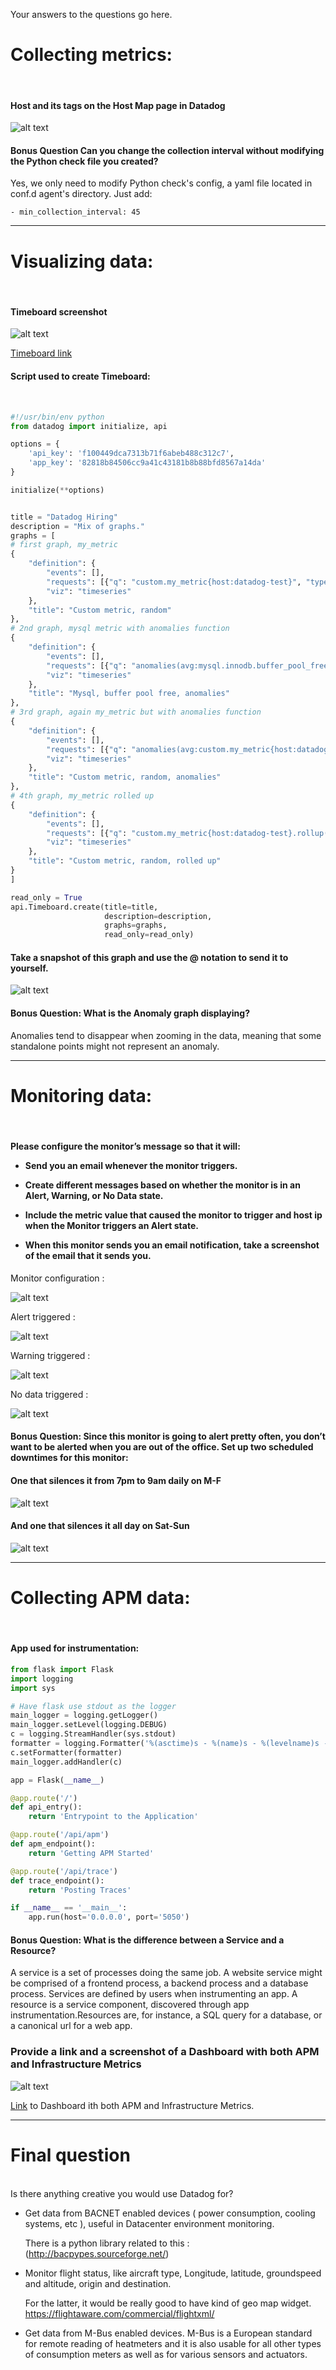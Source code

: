 Your answers to the questions go here.

<h1>Collecting metrics:</h1><br>

<h4>Host and its tags on the Host Map page in Datadog</h4>

![alt text](https://lh3.googleusercontent.com/gLfPsk9qtFoHbXBjhYvaCaRiTE8lttrL3FUYogAhoqHuGjBKTN51PbGlk4TpzyZdIdC440lEPb1u7yGju-QVARX-2jSxfnR4FkgmVoIwxTwHb_UuVpye-rl7C8x5HM2U0QgKfrBseYqu0sW7ANymBFoTIpZhQm__E7jH8mkNdkDYYcIR9zVHl6TNYZYro8zHbZQD5XyfVd3l2MrSmTwZxxNQTqwf9fEgk4cc1JJbNLeA7ciPL3KneVsd6L52N6nAjchWD301zO5ZnTnciRWV5bvdbnoU5ZD5xIqjE2GLHVubWmjw2SZzSnRxNc22lCl-RSjrbkVWS09nf6ldeLDovGte6vB3GKTm92Jc_-jPyJMQ-tzCJ3T9eWR2sB5ndso6Hf0Kbf1GB_x_7eFquxrxhWPjhOEsz6YvMz16GUFp27ZuTQB0wB0vd2TXwDzRBbF-DTiokcYBdToo39LRAveV1o4aU2Lelc5A7-4x7zLrlOqH4zJJafIKLbDRXWV-6EswPSPxvMmSh2NYArlqX0n0BUD1KaC8DGaR7lFJHRfyCir4dlDzPjFH7eE5UlbXP2KQ_wf2DcLyBcebdD4wL1FqCGC6OQj-z-_wUMvcA9eWUlxtlfkTkOnUp-5XIerOf4dwtFR9nS6U2FQmU38hPSCIKoqjF8QI0ekKDNyCMRfSAVAHzbkCiGeTZ7cv_nfuNm8W5Jq9muMENmcRsNMetA=w1514-h901-no-tmp.jpg "Host Map with tags screenshot")


<h4>Bonus Question Can you change the collection interval without modifying the Python check file you created?</h4>
Yes, we only need to modify Python check's config, a yaml file located in conf.d agent's directory. 
Just add:<br>

```- min_collection_interval: 45 ```

<hr>
<h1>Visualizing data:</h1><br>

<h4>Timeboard screenshot</h4>

![alt text](https://lh3.googleusercontent.com/dg2zXs4JOmt-2r_A26o3K4K14qc6jmuyttfm-y0vLuShHO24dF8EURuYHbc7Ppulg2EFqPQBwupkm3WHywI_hipa2rm9y9RFDAUBxBps2eptseFut3W3rZFgkh_7PNZyfoIzplJKH4C_cSv6gvVO6ePtfeRDdSNKoF7thRnNkIIZVBn_cLErxE3HjFmfZ8rHMxtQ_dV6fPvu1-YnecX_rUm6KK2HtQ6Pv250zZbI4fHp6e030pFTONI93XlVthTr55cYI2cKBGBcrXKq54vpQ39wyuJHN-lm7o6mqweu5klc-qMyCO4Oz1F08fX92LO3dnmB9psYxwYC-IPjKAfNqf3K_Trn2hUUkQt43AJPAalLWaxTNzFLgPTCLtr4tmy2KDyh9gvXwnktmWzFk3P13aYZPGyRXtvks5WhTJRiO5jnEQ5n5juIKCtjaEuEmvx3v47BbfOzLUYVtpcrA1pBrniDKgIwO2VnEjNroVLOFCefWwXCPsnogBVgf5fGHME-YQLBosHr1u-jd0nAUbOqIabRHgmpjPfWlEVQ1G3KN-SPAt4CKbUHstLBEJpbUkAFO9qgwnjCAHKeW7wCh0ZAwLLomU7UuJ75MGcKwYPPALF7KIJB3An-QYf-w89lQTFFsyIJfTvkxV0ksEb40Z7t900EPHQduwpq1HuXLIETrQoVrsw75O5nlBbhqEqG1Mnsw6JY3TMkchoUDe_1QA=w1761-h611-no-tmp.jpg "Timeboard screenshot")

[Timeboard link]()

<h4>Script used to create Timeboard:</h4><br>

```python
#!/usr/bin/env python
from datadog import initialize, api

options = {
    'api_key': 'f100449dca7313b71f6abeb488c312c7',
    'app_key': '82818b84506cc9a41c43181b8b88bfd8567a14da'
}

initialize(**options)


title = "Datadog Hiring"
description = "Mix of graphs."
graphs = [
# first graph, my_metric
{
    "definition": {
        "events": [],
        "requests": [{"q": "custom.my_metric{host:datadog-test}", "type": "area"}],
        "viz": "timeseries"
    },
    "title": "Custom metric, random"
},
# 2nd graph, mysql metric with anomalies function
{
    "definition": {
        "events": [],
        "requests": [{"q": "anomalies(avg:mysql.innodb.buffer_pool_free{host:datadog-test}, 'basic', 2)"}],
        "viz": "timeseries"
    },
    "title": "Mysql, buffer pool free, anomalies"
},
# 3rd graph, again my_metric but with anomalies function
{
    "definition": {
        "events": [],
        "requests": [{"q": "anomalies(avg:custom.my_metric{host:datadog-test}, 'basic', 2)"}],
        "viz": "timeseries"
    },
    "title": "Custom metric, random, anomalies"
},
# 4th graph, my_metric rolled up
{
    "definition": {
        "events": [],
        "requests": [{"q": "custom.my_metric{host:datadog-test}.rollup(avg,3600)"}],
        "viz": "timeseries"
    },
    "title": "Custom metric, random, rolled up"
}
]

read_only = True
api.Timeboard.create(title=title,
                     description=description,
                     graphs=graphs,
                     read_only=read_only)
```
<h4>Take a snapshot of this graph and use the @ notation to send it to yourself.</h4>

![alt text](https://lh3.googleusercontent.com/zeBznAXleciYlxginvEYTBWfxWNRbvSLGznk7fsoOizJTg0rqAYfH7xk-MnDnuHkg0DYa69uiyN0wAFokQY4gb6hpbKuQsltb0ZcY1mYbkiT4VkM-WpubKqP9GrtvjG2zdB7RHLGKCZJ1oeglDdLIS7qqn3jdm80Xk4sKaAxkZ18gk0tQw6qyvONf0zzTVIvX9crh0qoHDBoSSy3iJANNm5X8gHitlOB94F5zwlq0oAlii4dQtzYVCWXjvGKNaF-XejjsMGyFWHSrFUrSVzs3axAXZfn01MJMRvvvAB7wnmi19-a4KtpyKS72okjogHXzhJBzJ8BFx3MXsexKooyWYEfvD96QrTawvqxQpWUsQYxreXuKFZNYgVT8AIl2DfYSnuqoT-vC4T1YTaHEbYP6Gm5bpubqElSL8AbWGHi7xf3yDrNEbXf3TCEzTTcOzqvyA1M_mq_-FIQwZ3jt660Mw4gJusJU8IHBMsWpiGiZtVcz5Kz_eBGgSSh4Jpij_z04qYEieLgfUsqUq0DfJB8IvsMNT9kes2Sqe1pqSJHmOz4Hc9sNxmUsFg5agJn_jP6JxBj04Qa4Ja80Mrbl0XJi6csBJyezmjX3hF8YogD4a8MMRavZFtt1MV3ZOtbCLaWlA6_HyNCmWQceBT1R775bboCnBy1wme9MW-4oBsABeUs-eAREATztQj4wuOyC4eO6RuSmJvaf76N9yRW9g=w707-h583-no-tmp.jpg "my_metric 5 min timeframe")

<h4>Bonus Question: What is the Anomaly graph displaying?</h4>
Anomalies tend to disappear when zooming in the data, meaning that some standalone points might not represent an anomaly.

<hr>
<h1>Monitoring data:</h1><br>

<h4>Please configure the monitor’s message so that it will:

 - Send you an email whenever the monitor triggers.

 - Create different messages based on whether the monitor is in an Alert, Warning, or No Data state.

 - Include the metric value that caused the monitor to trigger and host ip when the Monitor triggers an Alert state.

 - When this monitor sends you an email notification, take a screenshot of the email that it sends you.</h4>
 
 Monitor configuration :
 
  ![alt text](https://lh3.googleusercontent.com/SM-zq1dvL95L9x6O_YUhb2iohcjEMc2hpaeHiLmfBWtxUO2-DUfA27E3PBl5qpk2rAeBijSHvy3Zk9KUi1We4QB8ERTmd4VaoWIya5EXS99fkymspPU11BxGtFc1kVSselsfLGdz5x22dywFocIidFrRo-KZTY8SfO4aSaoDPTbqTFA2hdfEmVqs1DvLPM_9lILpLTGd0MuXDYgk74nt6f1CDHrfwfx06fP_hF8RNUeJF4z84FiRxijNMUygOuPLfamHDhyXoi0EVQh2rv1qP1zZck5p8yvbbRlDxqfRT-hof00LZnGbHzraRM6BIY5RyLTLJGpGtYjJjPu_cEQb7BV7kKjhCrpeGhxwgyCo7vX1lmBjKW8smyOcfAnmpuNIMlF4KFiciBrIB_qYgMauhqgNvyetC3l7ZIESgrPK0wCltCO62bAouB2ez7wymoFYs1IDR0WUqkUnEmZ6P4gQ71mgJhZhOhaFpgCmBXCFwnV7bEwScP3mJt7cfZqDqx91Eq_GGKBHY_ge62dyP5FHyw1l0BCmmcaZ6MgSVV7-u0tqmJDIT9oiXz5jK4RUnugxWH94X13P8ZCKJyTIV4eyI2_9DCHJ6DdPrek_zpeh0Z2GIxgjAzaxmT4KYTU-vW62ALEr0azOCYJaxqkmytFZ3b4SEwxAqOmwyIWv8fKDJf4dRPiZZ0jZsuwlFZPx7wioLmrKaHOb9cBNQ9R_iA=w1748-h501-no-tmp.jpg "my_metric monitor alert configuration")
 
 Alert triggered :
 
   ![alt text](https://lh3.googleusercontent.com/Svyf9W725SWKb3KItUQkab3tw_cQTlGIqLPMp7EWX164eS8vqRFwaU58DrJcRuyRO4BypvtGqk9cHyPqEyk18O78_6cgY4uyH17YZU7uUSQ7J8IPa2kCxCAcKzcBbV-W3vSL4WYKV_9aCpNKiAnWVmN0r8ix7Q1_5_rQN0lkHCXB_P2eiRPkmH1oQmSqrs5iMu1-o4wzSfiUeBS0q-KYM_DiAcGWuS7l8fNRGv4joKUz4lV-RVz2sZdYc7Qz6mEY65M6bVneF9Btktpcuo3LIAw5n80hMczyuxrnPdGHeRoQtCq7PvoUeqbCm2yX_RqrKBktnwWQ3OoSjqm8P6avPs0UwO3GIVXYo4NyWk5Bu5NbNNyeLhv9u5_DKHkvMfLIMCDjTtGnMtb04e3ltu6sib_TnnvE2impFblqbqSF-2RD0btW5RNJPxKm8D_9WhxnUu7WS7keFN46dFaYrGB0-mt-4-PHfnstw2S53MJJiML7ooGpIPR5d8GQxkwPLNGOg9VNqaHGB7gvIZhpQXTd79BzDK2bBxPpAZGt0B9Ax1kMMJ6pwsTq-Iq8G8JusTFy00SV_dFau3xKS0sM85mjCuNexINGa3mUoAG0mzxfQvZbNn02oKFbSFBOUEkCpWjn4rgHKUl5taPAR6QICacEpkMPtpww7DcjzRElwMLVbKUiu-UDRCeIv0wWtzofRi0Isk9q0RFwRvbQwFZ_SQ=w709-h736-no-tmp.jpg "my_metric monitor alert triggered")
   
Warning triggered :

![alt text](https://lh3.googleusercontent.com/PChcxHZYYp9mmjtI9IXXxwMxmzctlVMriSDOltuZE2P4En0hlxxfTxN1rd9ssaO2CYtuCt3resKUcXUxMgZDRLlKFgE7XQ7_yxCiTD-30IU1cdldYGittcFNvadpmul5OodkPi7S3R27Fs2aJ6XavD_Cy53UzsZRmAhLWjuqv6yFpUoP8nsDd2Hill24SBXzAFhyb_8MPjO31ZvI2sbJRw3PZ4pGYbZoAys9Qvw3zbBsO6FJfuMDzEXH-OFVdJxPsAQrnKDuB-qzHNwUgOUWXHdpzQTDKKR7U3Hs8GTtotdIdhxVuxDKCc_3dfc-RYYVD9Bop00ZgBr22jsz4EQVJhWukRWdRh8M29Jvz5M6MPix_dyc5dwiR-43YClj5GIM2UBUfgY2m6N_7VuMV2d_8z5WmR55f7dWNxYACC1HAVBNIW3Jcto4fFJJ9xolvklIklah5yMzskcUh9lkZvexTIaRwi8Wyaj_FHKXMxStv-0GmPevEiuWAYp4eZWzHsAVElExZBnCVfb73K2xF5eYVUy3En-3WK4WRHckLHqNdmqWoZn7rwHnn1Pgznh5grrHOsHUJ4YSjmL_Mr9T6UF6GE2ILFumVmG037Z7ktMXHaG729PW9LZJrHYPSc1Hgf18GOvYV94XB0KRw5oAYHG_cMUTlI64Zw2oo5cRGbCWwsq7RtrwIcO0OLezhc93Roi0CrUdjwQcQAWLUnn1dQ=w705-h731-no-tmp.jpg "my_metric monitor warning triggered")
   
 No data triggered :
 
   ![alt text](https://lh3.googleusercontent.com/LGhglkerLBch4uG_EBhZxVEASOlYde02KJqGP-1EZT-ysrDAAaXuuhVbaLBl7Dnwnr7P-SUAmUof0aEVoHLrJRNQBVPivhZrKOJJ7BxGHLrFXlm1gdmGX9UJoAwnyRPZD1uaKIIl3CTHspQ6wKM891G4InkNUWg30x0q12-eGD1qXo0_dyrTwfUV2JcORu8JIlL1HbKK9wrWd9IQ2u53Nyu4RJ_6UzSnVsg__VZv22uGn_i-ChkaP9QeyV7s3roPgq9nM52W4GUEvvYtFokvJYB2_d8n_m1jEzcoj0P86S9bHfYhCZXoG04i78kNGKBu31kMeVUYUxej25DhQgGrxjC1OLiMJfDMQqU3utaTWwODCN7MV9cj2jhh5U7rYN9bDnIvO9rhqTy48YeEQHXGTNC_FzQULAea-z49gVBeJtHs94yP_KvObxVWdKtUT6NUH5YpCDdFYU5CJXJYzJ8dgPQbNvok-qs_XYd4Qpe5ssjOr4XZdODL6-uPsSFyk3OH07e87SUEjEoBXU_WCX0I0mPG30AVQrNyQCw9vpyzCdqOu7notOA6lss1v6JiV4Fkmxekc6ecm2J1q4uZJ40MLGZOOqHbvZKB3lU696yPBogYidNrcTZCSs2axdggJ73d_dZJGYmBh1UEng54d51NVgx9Vxwn4WY1yvdkSbax9mfW-ekDcRKyzjO76TL2jyI9s_fkz6myetYmfM3ymw=w704-h533-no-tmp.jpg "my_metric monitor no data triggered")

<h4>Bonus Question: Since this monitor is going to alert pretty often, you don’t want to be alerted when you are out of the office. Set up two scheduled downtimes for this monitor:</h4>

   <h4>One that silences it from 7pm to 9am daily on M-F</h4>
   
   ![alt text](https://lh3.googleusercontent.com/MQIgW52Qm_F8dpzLPVs_xjlhfgO8vzKZVbsTSDpDU5cvUJ44rde-ClbsPL9u25PCbovKA8GDmClzUHk2p4D39sCtKWni_qCJohwkw4Qz23aVGAsuw50BNSqQBqMGmfZF4lsofaea-Dv7lU0p2p0qbf_VcR3vIoBdxRnsuGlbcwpHM2VALJ9KxfmLEdJbadNUG3mdmI84EAKQ9FKy_Wy9TkM5c7PINKx4WUewqZSNkTDoIPxUZ_L73MfG8yKUVD94aBICI3j-ceyo47GlTsyk_fDvOdvX6dd22R6aG0koKSss3bCATv8llWGSq_9HQSm7gC66nsw536xaRw6T-Yix3Sey8lpNb95ebZ5Av0xi_ezGUtrvLVNnNu2ZUxXvKe_X-cGXj2VN3GrjYF1EzHKbkvYddQtymTNi359cj9o9jmnZIE7PFYG4xTe4iqdvlSg1BQ-a3dgoiY1GF-KrjhGMMK2pxOBREFPbkuA8So-HFam3nTTgTtBx87NLmZ1W4YbcAmMyhim9Wft9T6SNCSn_K3jIqOxLDcRB1pyKvlSuBx5YzVnl9MJ-ZQc_vu5YPVHDxCra3c8OgHmR3_qkhpSeVchemDoIPzk3LRTw6MW1cUrtf8wY0LtGIVlC72Gzu737lkJNPqN-Tys9C5OtdkhDUGzNJd2DizcrZp_Wu78kOvDGeG7ElV9p319BlRzlVJTzm5r4vMbXjSyGFA4RrQ=w705-h408-no-tmp.jpg "my_metric monitor 1st scheduled downtime email notification")
   
   <h4>And one that silences it all day on Sat-Sun</h4>
   
   ![alt text](https://lh3.googleusercontent.com/G_dpIzs1okNkwbVxVMWA4Sr_75C06nNHPz4KsO3gm6QMgfj5XsCs4ao4RDLp8l19L8bgLJ3oD0Yhq3Y2bAw98vO_Kktmf6cKOE4wutqgtJ9nEn2H12auHGctmUM_fgq0miyWefOOThqXfSyh7svmp-AGC5B8R1Q-GzIj69icnH3xZHgrnHvJhJTkc-jz0aHt4k-CPUB1mPeTZ7kJXzVETNq8YaFhnrhZgJ8iV-_3HSZBwN1wKCVyJeE-p0QgiTMd786EDHXdorZznhfB9p4WF5nwVC2seQ3u5ofqaA7PsNTunAOLy8B6SI9CnO3gooWSk2Xzr5iC44DeexTR7mqBVL-zy7XzTAB9rnMV_oVDH7PD2JMU6Adn4GiZLdLI5rObzwJD-8FDKB6gIN3iK5_FXGgzh0esE5xxqZqUFh3vgTXdD2xCxBFGmqynUZ5GacLak-2m3YnM-Hr2oWbdXQ6u9J4AnqxCv21OCgOQbuoHEN-5d6ti2PNQLKNd9Tuc0nvzOKd5Pf0Q7OzwQ-IMVl3WrzGy-oQASTmqv7N7AB2L69yJwX7_TVEdUCgemMFAG5L3D_WCiq0RlY-w0kYUCT3pKqVjpjat24eyw8Z2JsBb_sMlCPTFGwc2zTiPfhzExKJNhXFhx9elrhyfaa3VGcUKnaCd_7wPt11DtfZCsHJzgzvWewJqDFdrna18ZdzvFN-a49BrUZqAEDSYOgeHDw=w708-h409-no-tmp.jpg "my_metric monitor 2nd scheduled downtime email notification")

<hr>
<h1>Collecting APM data:</h1><br>
<h4>App used for instrumentation:</h4>

```python
from flask import Flask
import logging
import sys

# Have flask use stdout as the logger
main_logger = logging.getLogger()
main_logger.setLevel(logging.DEBUG)
c = logging.StreamHandler(sys.stdout)
formatter = logging.Formatter('%(asctime)s - %(name)s - %(levelname)s - %(message)s')
c.setFormatter(formatter)
main_logger.addHandler(c)

app = Flask(__name__)

@app.route('/')
def api_entry():
    return 'Entrypoint to the Application'

@app.route('/api/apm')
def apm_endpoint():
    return 'Getting APM Started'

@app.route('/api/trace')
def trace_endpoint():
    return 'Posting Traces'

if __name__ == '__main__':
    app.run(host='0.0.0.0', port='5050')
```

<h4>Bonus Question: What is the difference between a Service and a Resource?</h4>

A service is a set of processes doing the same job. A website service might be comprised of a frontend process, a backend process and a database process. Services are defined by users when instrumenting an app.
A resource is a service component, discovered through app instrumentation.Resources are, for instance, a SQL query for a database, or a canonical url for a web app.

<h3>Provide a link and a screenshot of a Dashboard with both APM and Infrastructure Metrics</h3>

![alt text](https://lh3.googleusercontent.com/rWstc2pDUx9APhXybSKSpgnwCrqKbpjJ2oMO_lbPUWLa5etDJYw5rni4L_zpn_Siq0TAYvp5SEy3nZwxbay4FuB8O5jxehCdAR3aWLGQebV6YXCxygYs7UeZL9DbFb3Shnp9sh_qDYz8DUCv-8pIAkXGuv0j-SlP7GQt8L3eWk4WvtMrt1xGiWQzz36AP9IC8YJ-pZK0gsBfIGE_dsxLYpJT6G8CeV6ud81IA1OKMjf9H0W5KZvm0WB-DLIJi9kGXtP6QY1b31Lv2znbSQgN7Otfnyrq5UZ9J7SYFhpdvDBRrgEv_fCR_81A31u6EWK5V5zZdM-oVgb9KenpJL0JQIB3u-CAcEHm8DVNQPim3SzMoY967xydCywD29Z3lJRrlEGo5PmiHfngeR3jNU_GjvtJJxJmyI570lX_eM_eSzKKeJJPdzOivjFQgBucqA22VvkT26VdJzZD8V2CGbAWF9_eWgmVYU7UKPJ_EzvzeAinsnPiJ0MxrV20eOodW8Og11Wq5RRUp1qUHvtI7smF8P8InZ6HSwUneqiXmzGPDuPoVmap0g85uEZ_h5eBJCt6enBGwKjnJY_oPTTubaEu_7LjwfOOi-N5zwFhy0N5ZraXh-mqoeTrCZCvUcim5UKSjC5mL_XmbiWjV2JbR1Vfe5gIoS-R3ikGfDKqByTIunaaIETntqIOI77FCFYkms2v-uHBSoyp59UGdtg6_A=w1745-h887-no-tmp.jpg "APM and infrastructure metrics")

[Link](https://p.datadoghq.com/sb/50771cc01-73c662af98a18859caae0a90a6db2809) to Dashboard ith both APM and Infrastructure Metrics.

<hr>
<h1>Final question</h1><br>
Is there anything creative you would use Datadog for?
 
- Get data from BACNET enabled devices ( power consumption, cooling systems, etc ), useful in Datacenter environment monitoring.

  There is a python library related to this : (http://bacpypes.sourceforge.net/)
  
-  Monitor flight status, like aircraft type, Longitude, latitude, groundspeed and altitude, origin and destination.

   For the latter, it would be really good to have kind of geo map widget.
   https://flightaware.com/commercial/flightxml/

- Get data from M-Bus enabled devices. M-Bus is a European standard for remote reading of heatmeters and it is also usable for all other types of consumption meters as well as for various sensors and actuators.
